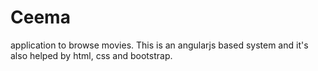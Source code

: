 # Ceema
application to browse movies.
This is an angularjs based system and it's also helped by html, css and bootstrap.
